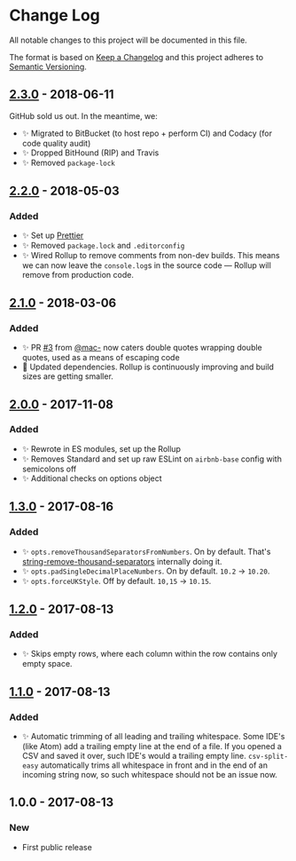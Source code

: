# Change Log

All notable changes to this project will be documented in this file.

The format is based on [Keep a Changelog](http://keepachangelog.com/)
and this project adheres to [Semantic Versioning](http://semver.org/).

## [2.3.0] - 2018-06-11

GitHub sold us out. In the meantime, we:

- ✨ Migrated to BitBucket (to host repo + perform CI) and Codacy (for code quality audit)
- ✨ Dropped BitHound (RIP) and Travis
- ✨ Removed `package-lock`

## [2.2.0] - 2018-05-03

### Added

- ✨ Set up [Prettier](https://prettier.io)
- ✨ Removed `package.lock` and `.editorconfig`
- ✨ Wired Rollup to remove comments from non-dev builds. This means we can now leave the `console.log`s in the source code — Rollup will remove from production code.

## [2.1.0] - 2018-03-06

### Added

- ✨ PR [#3](https://bitbucket.org/codsen/csv-split-easy/pull/3) from [@mac-](https://github.com/mac-) now caters double quotes wrapping double quotes, used as a means of escaping code
- 🔧 Updated dependencies. Rollup is continuously improving and build sizes are getting smaller.

## [2.0.0] - 2017-11-08

### Added

- ✨ Rewrote in ES modules, set up the Rollup
- ✨ Removes Standard and set up raw ESLint on `airbnb-base` config with semicolons off
- ✨ Additional checks on options object

## [1.3.0] - 2017-08-16

### Added

- ✨ `opts.removeThousandSeparatorsFromNumbers`. On by default. That's [string-remove-thousand-separators](https://bitbucket.org/codsen/string-remove-thousand-separators) internally doing it.
- ✨ `opts.padSingleDecimalPlaceNumbers`. On by default. `10.2` → `10.20`.
- ✨ `opts.forceUKStyle`. Off by default. `10,15` → `10.15`.

## [1.2.0] - 2017-08-13

### Added

- ✨ Skips empty rows, where each column within the row contains only empty space.

## [1.1.0] - 2017-08-13

### Added

- ✨ Automatic trimming of all leading and trailing whitespace. Some IDE's (like Atom) add a trailing empty line at the end of a file. If you opened a CSV and saved it over, such IDE's would a trailing empty line. `csv-split-easy` automatically trims all whitespace in front and in the end of an incoming string now, so such whitespace should not be an issue now.

## 1.0.0 - 2017-08-13

### New

- First public release

[1.1.0]: https://bitbucket.org/codsen/csv-split-easy/branches/compare/v1.1.0%0Dv1.0.2#diff
[1.2.0]: https://bitbucket.org/codsen/csv-split-easy/branches/compare/v1.2.0%0Dv1.1.0#diff
[1.3.0]: https://bitbucket.org/codsen/csv-split-easy/branches/compare/v1.3.0%0Dv1.2.1#diff
[2.0.0]: https://bitbucket.org/codsen/csv-split-easy/branches/compare/v2.0.0%0Dv1.3.0#diff
[2.1.0]: https://bitbucket.org/codsen/csv-split-easy/branches/compare/v2.1.0%0Dv2.0.6#diff
[2.2.0]: https://bitbucket.org/codsen/csv-split-easy/branches/compare/v2.2.0%0Dv2.1.0#diff
[2.3.0]: https://bitbucket.org/codsen/csv-split-easy/branches/compare/v2.3.0%0Dv2.2.1#diff
